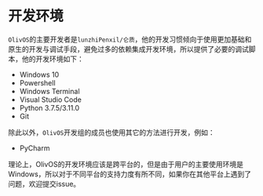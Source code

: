 # 开发环境
`OlivOS`的主要开发者是`lunzhiPenxil/仑质`，他的开发习惯倾向于使用更加基础和原生的开发与调试手段，避免过多的依赖集成开发环境，所以提供了必要的调试脚本，他的开发环境如下：  

+ Windows 10
+ Powershell
+ Windows Terminal
+ Visual Studio Code
+ Python 3.7.5/3.11.0
+ Git

除此以外，`OlivOS`开发组的成员也使用其它的方法进行开发，例如：  

+ PyCharm

理论上，OlivOS的开发环境应该是跨平台的，但是由于用户的主要使用环境是Windows，所以对于不同平台的支持力度有所不同，如果你在其他平台上遇到了问题，欢迎提交issue。
